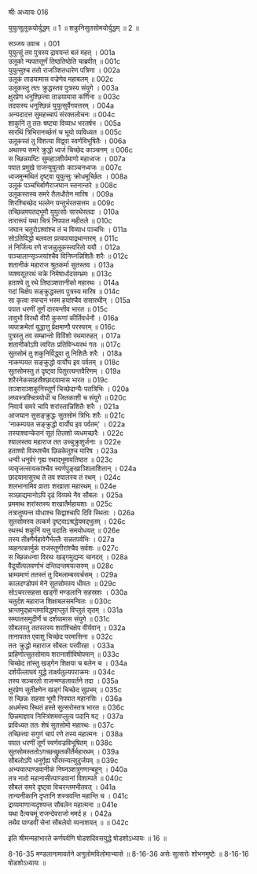 श्रीः
अध्यायः 016

युयुत्सूलूकयोर्युद्धम् ॥ 1 ॥ शकुनिसुतसोमयोर्युद्धम् ॥ 2 ॥

सञ्जय उवाच ।	001  
युयुत्सुं तव पुत्रस्य द्रावयन्तं बलं महत् ।	001a  
उलूको न्यपतत्तूर्णं तिष्ठतिष्ठेति चाब्रवीत् ॥	001c  
युयुत्सुश्च ततो राजञ्शितधारेण पत्रिणा ।	002a  
उलूकं ताडयामास वज्रेणेव महाबलम् ॥	002c  
उलूकस्तु ततः क्रुद्धस्तव पुत्रस्य संयुगे ।	003a  
क्षुरप्रेण धनुश्छित्त्वा ताडयामास कर्णिना ॥	003c  
तदपास्य धनुश्छिन्नं युयुत्सुर्वेगवत्तरम् ।	004a  
अन्यदादत्त सुमहच्चापं संरक्तलोचनः ॥	004c  
शाकुनिं तु ततः षष्ट्या विव्याध भरतर्षभ ।	005a  
सारथिं त्रिभिरानर्च्छत्तं च भूयो व्यविध्यत ॥	005c  
उलूकस्तं तु विंशत्या विद्व्वा स्वर्णविभूषितैः ।	006a  
अथास्य समरे क्रुद्धो ध्वजं चिच्छेद काञ्चनम् ॥	006c  
स च्छिन्नयष्टिः सुमहाञ्शीर्यमाणो महाध्वजः ।	007a  
पपात प्रमुखे राजन्युयुत्सोः काञ्चनध्वजः ॥	007c  
ध्वजमुन्मथितं दृष्ट्वा युयुत्सुः क्रोधमूर्च्छितः ।	008a  
उलूकं पञ्चभिर्बाणैराजघान स्तनान्तरे ॥	008c  
उलूकस्तस्य समरे तैलधौतेन मारिष ।	009a  
शिरश्चिच्छेद भल्लेन यन्तुर्भरतसत्तम ॥	009c  
तच्छिन्नमपतद्भूमौ युयुत्सोः सारथेस्तदा ।	010a  
तारारूपं यथा चित्रं निपपात महीतले ॥	010c  
जघान चतुरोऽश्वांश्च तं च विव्याध पञ्चभिः ।	011a  
सोऽतिविद्धो बलवता प्रत्यपायाद्रथान्तरम् ॥	011c  
तं निर्जित्य रणे राजन्नुलूकस्त्वरितो ययौ ।	012a  
पाञ्चालान्सृञ्जयांश्चैव विनिघ्नन्निशितैः शरैः ॥	012c  
शतानीकं महाराज श्रुतकर्मा सुतस्तव ।	013a  
व्यश्वसूतरथं चक्रे निमेषार्धादसम्भ्रमः ॥	013c  
हताश्वे तु रथे तिष्ठञ्शतानीको महारथः ।	014a  
गदां चिक्षेप सङ्क्रुद्धस्तव पुत्रस्य मारिष ॥	014c  
सा कृत्वा स्यन्दनं भस्म हयांश्चैव ससारथीन् ।	015a  
पपात धरणीं तूर्णं दारयन्तीव भारत ॥	015c  
तावुभौ विरथौ वीरौ कुरूणां कीर्तिवर्धनौ ।	016a  
व्यपाक्रमेतां युद्धात्तु प्रेक्षमाणौ परस्परम् ॥	016c  
पुत्रस्तु तव सम्भ्रान्तो विविंशो रथमारुहत् ।	017a  
शतानीकोऽपि त्वरितः प्रतिविन्ध्यरथं गतः ॥	017c  
सुतसोमं तु शकुनिर्विद्ध्वा तु निशितैः शरैः ।	018a  
नाकम्पयत सङ्क्रुद्धो वार्योघ इव पर्वतम् ॥	018c  
सुतसोमस्तु तं दृष्ट्वा पितुरत्यन्तवैरिणम् ।	019a  
शरैरनेकसाहस्रैश्छादयामास भारत ॥	019c  
ताञ्शराञ्शकुनिस्तूर्णं चिच्छेदान्यैः पतत्रिभिः ।	020a  
लघ्वस्त्रश्चित्रयोधी च जितकाशी च संयुगे ॥	020c  
निवार्य समरे चापि शरांस्तान्निशितैः शरैः ।	021a  
आजघान सुसङ्क्रुद्धः सुतसोमं त्रिभिः शरैः ॥	021c  
\'नाकम्पयत सङ्क्रुद्धो वार्योघ इव पर्वतम्\' ।	022a  
तस्याश्वान्केतनं सूतं तिलशो व्यधमच्छरैः ।	022c  
श्यालस्तव महाराज तत उच्चुक्रुशुर्जनाः ॥	022e  
हताश्वो विरथश्चैव छिन्नकेतुश्च मारिष ।	023a  
धन्वी धनुर्वरं गृह्य रथाद्भूमावतिष्ठत ॥	023c  
व्यसृजत्सायकांश्चैव स्वर्णपुङ्खाञ्शिलाशितान् ।	024a  
छादयामासुरथ ते तव श्यालस्य तं रथम् ।	024c  
शलभानामिव व्राताः शरव्राता महारथम् ॥	024e  
सञ्छाद्यमानोऽपि दृढं विव्यथे नैव सौबलः ।	025a  
प्रममाथ शरांस्तस्य शरव्रातैर्महायशाः ॥	025c  
तत्रातुष्यन्त योधाश्च सिद्वाश्चापि दिवि स्थिताः ।	026a  
सुतसोमस्य तत्कर्म दृष्ट्वाऽश्रद्धेयमद्भुतम् ।	026c  
रथस्थं शकुनिं यत्तु पदातिः समयोधयत् ॥	026e  
तस्य तीक्ष्णैर्महावेगैर्भल्लैः सन्नतपर्वभिः ।	027a  
व्यहनत्कार्मुकं राजंस्तूणीरांश्चैव सर्वशः ॥	027c  
स च्छिन्नधन्वा विरथः खड्गमुद्यम्य चानदत् ।	028a  
वैदूर्योत्पलवर्णाभं दन्तिदन्तमयत्सरुम् ॥	028c  
भ्राम्यमाणं ततस्तं तु विमलाम्बरवर्चसम् ।	029a  
कालदण्डोपमं मेने सुतसोमस्य धीमतः ॥	029c  
सोऽचरत्सहसा खड्गी मण्डलानि सहस्रशः ।	030a  
चतुर्दश महाराज शिक्षाबलसमन्वितः ॥	030c  
भ्रान्तमुद्भ्रान्तमाविद्धमाप्लुतं विप्लुतं सृतम् ।	031a  
सम्पातसमुदीर्णे च दर्शयामास संयुगे ॥	031c  
सौबलस्तु ततस्तस्य शरांश्चिक्षेप वीर्यवान् ।	032a  
तानापतत एवाशु चिच्छेद परमासिना ॥	032c  
ततः क्रुद्धो महाराज सौबलः परवीरहा ।	033a  
प्राहिणोत्सुतसोमाय शरानाशीविषोपमान् ॥	033c  
चिच्छेद तांस्तु खड्गेन शिक्षया च बलेन च ।	034a  
दर्शयँल्लाघवं युद्धे तार्क्ष्यतुल्यपराक्रमः ॥	034c  
तस्य सञ्चरतो राजन्मण्डलावर्तने तदा ।	035a  
क्षुरप्रेण सुतीक्ष्णेन खड्गं चिच्छेद सुप्रभम् ॥	035c  
स च्छिन्नः सहसा भूमौ निपपात महानसिः ।	036a  
अधर्मस्य स्थितं हस्ते सुत्सरोस्तत्र भारत ॥	036c  
छिन्नमाज्ञाय निस्त्रिंशमवप्लुत्य पदानि षट् ।	037a  
प्राविध्यत ततः शेषं सुतसोमो महारथः ॥	037c  
तच्छित्त्वा सगुणं चापं रणे तस्य महात्मनः ।	038a  
पपात धरणीं तूर्णं स्वर्णवज्रविभूषितम् ॥	038c  
सुतसोमस्ततोऽगच्छच्छ्रुतकीर्तेर्महारथम् ।	039a  
सौबलोऽपि धनुर्गृह्य घोरमन्यत्सुदुर्जयम् ॥	039c  
अभ्ययात्पाण्डवानीकं निघ्नञ्शत्रुगणान्बहून् ।	040a  
तत्र नादो महानासीत्पाण्डवानां विशाम्पते ॥	040c  
सौबलं समरे दृष्ट्वा विचरन्तमभीतवत् ।	041a  
तान्यनीकानि दृप्तानि शस्त्रवन्ति महान्ति च ।	041c  
द्राव्यमाणान्यदृश्यन्त सौबलेन महात्मना ॥	041e  
यथा दैत्यचमूं राजन्देवराजो ममर्द ह ।	042a  
तथैव पाण्डवीं सेनां सौबलेयो व्यनाशयत् ॥ ॥	042c  

इति श्रीमन्महाभारते कर्णपर्वणि षोडशदिवसयुद्धे षोडशोऽध्यायः ॥ 16 ॥

8-16-35 मण्डलानामावर्तने अनुलोमविलोमाभ्यासे ॥ 8-16-36 असेः सुत्सरोः शोभनमुष्टेः ॥ 8-16-16 षोडशोऽध्यायः ॥
